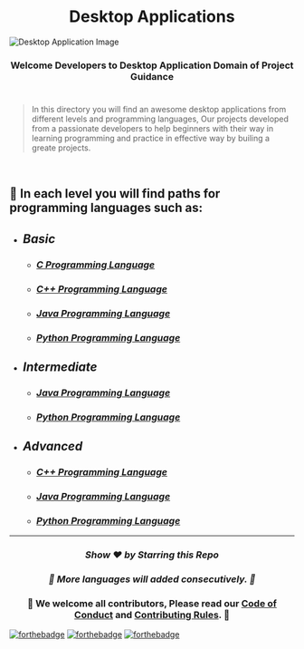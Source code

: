 <p align="center">
<h1 align="center">Desktop Applications</h1>
 <img src="https://github.com/SamarpanCoder2002/Project-Guidance/blob/main/Documents/Desktop-Image.png?raw=true" align="center" alt="Desktop Application Image" />
   <h3><p align="center"><strong>Welcome Developers to Desktop Application Domain of Project Guidance</strong></p>
</p></h3>

<h1></h1>

> In this directory you will find an awesome desktop applications from different levels and programming languages, Our projects developed from a passionate developers to help beginners with their way in learning programming and practice in effective way by builing a greate projects.

</br>

<h2> 🎯 In each level you will find paths for programming languages such as:</h2>

- <h2><i>Basic</i></h2>

  - ### ***_[C Programming Language](https://github.com/Kushal997-das/Project-Guidance/tree/main/Desktop%20Application/Basic/C)_***

  - ### ***_[C++ Programming Language](https://github.com/Kushal997-das/Project-Guidance/tree/main/Desktop%20Application/Basic/C%2B%2B)_***

  - ### ***_[Java Programming Language](https://github.com/Kushal997-das/Project-Guidance/tree/main/Desktop%20Application/Basic/Java)_***

  - ### ***_[Python Programming Language](https://github.com/Kushal997-das/Project-Guidance/tree/main/Desktop%20Application/Basic/Python)_***

- <h2><i>Intermediate</i></h2>

  - ### ***_[Java Programming Language](https://github.com/Kushal997-das/Project-Guidance/tree/main/Desktop%20Application/Intermediate/Java)_***

  - ### ***_[Python Programming Language](https://github.com/Kushal997-das/Project-Guidance/tree/main/Desktop%20Application/Intermediate/Python)_***
  
- <h2><i>Advanced</i></h2>

  - ### ***_[C++ Programming Language](https://github.com/Kushal997-das/Project-Guidance/tree/main/Desktop%20Application/Advanced/C%2B%2B)_***

  - ### ***_[Java Programming Language](https://github.com/Kushal997-das/Project-Guidance/tree/main/Desktop%20Application/Advanced/Java)_***

  - ### ***_[Python Programming Language](https://github.com/Kushal997-das/Project-Guidance/tree/main/Desktop%20Application/Advanced/Python)_***

***

<h3><i> <p align="center">Show ❤️ by Starring this Repo</p> </i></h3>

<h3><i> <p align="center"> 💌 More languages will added consecutively. 💌</p> </i></h3>

### <p align="center"> 🎉 We welcome all contributors, Please read our [Code of Conduct](https://github.com/Kushal997-das/Project-Guidance/blob/main/CODE_OF_CONDUCT.md) and [Contributing Rules](https://github.com/Kushal997-das/Project-Guidance/blob/main/CONTRIBUTING.md). 🎉



[![forthebadge](https://forthebadge.com/images/badges/built-by-developers.svg)](https://forthebadge.com) 
[![forthebadge](https://forthebadge.com/images/badges/built-with-love.svg)](https://forthebadge.com)
[![forthebadge](https://forthebadge.com/images/badges/built-with-swag.svg)](https://forthebadge.com)
